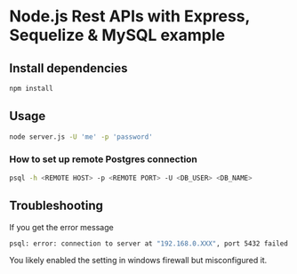 # Node.js Rest APIs with Express, Sequelize & MySQL example


## Install dependencies

```zsh
npm install
```

## Usage

```bash
node server.js -U 'me' -p 'password'
```


### How to set up remote Postgres connection


```bash
psql -h <REMOTE HOST> -p <REMOTE PORT> -U <DB_USER> <DB_NAME>
```

## Troubleshooting

If you get the error message

```zsh
psql: error: connection to server at "192.168.0.XXX", port 5432 failed: FATAL:  no pg_hba.conf entry for host "192.168.0.181", user "me", database "api", SSL off
```

You likely enabled the setting in windows firewall but misconfigured it.
